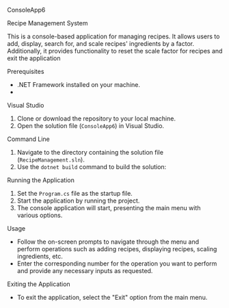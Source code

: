 ConsoleApp6

Recipe Management System

This is a console-based application for managing recipes. It allows users to add, display, search for, and scale recipes' ingredients by a factor. Additionally, it provides functionality to reset the scale factor for recipes and exit the application

Prerequisites
- .NET Framework installed on your machine.
- 
Visual Studio
1. Clone or download the repository to your local machine.
2. Open the solution file (`ConsoleApp6`) in Visual Studio.

Command Line
1. Navigate to the directory containing the solution file (`RecipeManagement.sln`).
2. Use the `dotnet build` command to build the solution:

Running the Application
1. Set the `Program.cs` file as the startup file.
2. Start the application by running the project.
3. The console application will start, presenting the main menu with various options.

Usage
- Follow the on-screen prompts to navigate through the menu and perform operations such as adding recipes, displaying recipes, scaling ingredients, etc.
- Enter the corresponding number for the operation you want to perform and provide any necessary inputs as requested.

Exiting the Application
- To exit the application, select the "Exit" option from the main menu.

